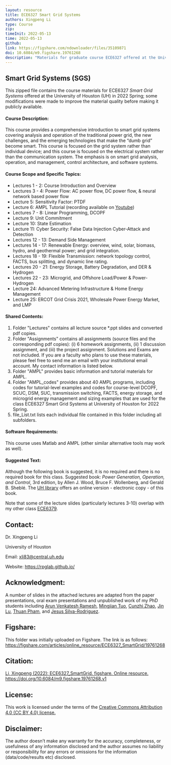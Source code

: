 ```yaml
---
layout: resource
title: ECE6327 Smart Grid Systems
authors: Xingpeng Li
type: Course
zip: 
timeInit: 2022-05-13
time: 2022-05-13
github:
link: https://figshare.com/ndownloader/files/35109871
doi: 10.6084/m9.figshare.19761268
description: "Materials for graduate course ECE6327 offered at the University of Houston in 2022 Spring; some modifications were made to improve the material quality"
---
```



## Smart Grid Systems (SGS)
This zipped file contains the course materials for ECE6327 *Smart Grid Systems* offered at the University of Houston (UH) in 2022 Spring; some modifications were made to improve the material quality before making it publicly available. 


#### Course Description:
This course provides a comprehensive introduction to smart grid systems covering analysis and operation of the traditional power grid, the new challenges, and the emerging technologies that make the “dumb grid” become smart. This course is focused on the grid system rather than individual device; and this course is focused on the electrical system rather than the communication system. The emphasis is on smart grid analysis, operation, and management, control architecture, and software systems.


#### Course Scope and Specific Topics:
* Lectures 1 - 2:   Course Introduction and Overview
* Lectures 3 - 4:   Power Flow: AC power flow, DC power flow, & neural network based power flow
* Lecture 5:        Sensitivity Factor: PTDF
* Lecture 6:        AMPL Tutorial (recording available on <a class="off" target="_blank" href="https://www.youtube.com/watch?v=fQXqZeEAknM">Youtube</a>)
* Lectures 7 - 8:   Linear Programming, DCOPF
* Lecture 9:        Unit Commitment
* Lecture 10:       State Estimation
* Lecture 11:       Cyber Security: False Data Injection Cyber-Attack and Detection
* Lectures 12 - 13: Demand Side Management
* Lectures 14 - 17: Renewable Energy: overview, wind, solar, biomass, hydro, and geothermal power; and grid integration.
* Lectures 18 - 19: Flexible Transmission: network topology control, FACTS, bus splitting, and dynamic line rating.
* Lectures 20 - 21: Energy Storage, Battery Degradation, and DER & Hydrogen
* Lectures 22 - 23: Microgrid, and Offshore Load/Power & Power-Hydrogen
* Lecture 24:       Advanced Metering Infrastructure & Home Energy Management
* Lecture 25:       ERCOT Grid Crisis 2021, Wholesale Power Energy Market, and LMP


#### Shared Contents:
1. Folder "Lectures" contains all lecture source \*.ppt slides and converted pdf copies.
2. Folder "Assignments" contains all assignments (source files and the corresponding pdf copies): (i) 6 homework assignments, (ii) 1 discussion assignment, and (iii) the project assignment. Solutions and Exams are not included. If you are a faculty who plans to use these materials, please feel free to send me an email with your institutional email account. My contact information is listed below.
3. Folder "AMPL" provides basic information and tutorial materials for AMPL.
4. Folder "AMPL_codes" provides about 40 AMPL programs, including codes for tutorial-level examples and codes for course-level DCOPF, SCUC, DSM, SUC, transmission switching, FACTS, energy storage, and microgrid energy management and sizing examples that are used for the class ECE6327 Smart Grid Systems at University of Houston for 2022 Spring.
5. file_List.txt lists each individual file contained in this folder including all subfolders.


#### Software Requirements:
This course uses Matlab and AMPL (other similar alternative tools may work as well).


#### Suggested Text:
Although the following book is suggested, it is no required and there is no required book for this class. Suggested book: *Power Generation, Operation, and Control*, 3rd edition, by Allen J. Wood, Bruce F. Wollenberg, and Gerald B. Sheblé. The <a class="" target="_blank" href="https://libraries.uh.edu/"> UH library</a> offers an online version - electronic copy - of this book. 

Note that some of the lecture slides (particularly lectures 3-10) overlap with my other class <a class="" target="_blank" href="/resources/ECE6379-PSOM/">ECE6379</a>.


## Contact:
Dr. Xingpeng Li

University of Houston

Email: xli83@central.uh.edu

Website: https://rpglab.github.io/


## Acknowledgment:
A number of slides in the attached lectures are adapted from the paper presentations, oral exam presentations and unpublished work of my PhD students including <a class="off" href="/people/Arun-Venkatesh-Ramesh/">Arun Venkatesh Ramesh</a>, <a class="off" href="/people/Mingjian-Tuo/">Mingjian Tuo</a>, <a class="off" href="/people/Cunzhi-Zhao/">Cunzhi Zhao</a>, <a class="off" href="/people/Jin-Lu/">Jin Lu</a>, <a class="off" href="/people/Thuan-Pham/">Thuan Pham</a>, and <a class="off" href="/people/Jesus-SilvaRodriguez/">Jesus Silva-Rodriguez</a>.


## Figshare:
This folder was initially uploaded on Figshare. The link is as follows:
<a class="off" href="https://figshare.com/articles/online_resource/ECE6327_SmartGrid/19761268"  target="_blank">https://figshare.com/articles/online_resource/ECE6327_SmartGrid/19761268</a>


## Citation:
<a class="off" href="https://doi.org/10.6084/m9.figshare.19761268.v1"  target="_blank">Li, Xingpeng (2022): ECE6327_SmartGrid. figshare. Online resource. https://doi.org/10.6084/m9.figshare.19761268.v1</a>


## License:
This work is licensed under the terms of the <a class="off" href="https://creativecommons.org/licenses/by/4.0/"  target="_blank">Creative Commons Attribution 4.0 (CC BY 4.0) license.</a>


## Disclaimer:
The author doesn’t make any warranty for the accuracy, completeness, or usefulness of any information disclosed and the author assumes no liability or responsibility for any errors or omissions for the information (data/code/results etc) disclosed.
